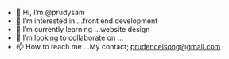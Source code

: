 - 👋 Hi, I’m @prudysam
- 👀 I’m interested in ...front end development 
- 🌱 I’m currently learning ...website design 
- 💞️ I’m looking to collaborate on ...
- 📫 How to reach me ...My contact; prudenceisong@gmail.com

<!---
prudysam/prudysam is a ✨ special ✨ repository because its `README.md` (this file) appears on your GitHub profile.
You can click the Preview link to take a look at your changes.
--->
